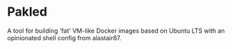 # Pakled

A tool for building 'fat' VM-like Docker images based on Ubuntu LTS with an opinionated shell config from alastair87.
